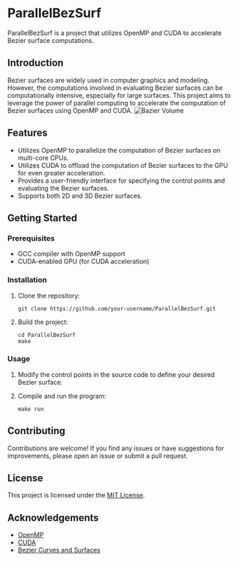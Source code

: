 # ParallelBezSurf

ParallelBezSurf is a project that utilizes OpenMP and CUDA to accelerate Bezier surface computations.

## Introduction

Bezier surfaces are widely used in computer graphics and modeling. However, the computations involved in evaluating Bezier surfaces can be computationally intensive, especially for large surfaces. This project aims to leverage the power of parallel computing to accelerate the computation of Bezier surfaces using OpenMP and CUDA.
![Bazier Volume](https://i.sstatic.net/vu6KW.gif)
## Features

- Utilizes OpenMP to parallelize the computation of Bezier surfaces on multi-core CPUs.
- Utilizes CUDA to offload the computation of Bezier surfaces to the GPU for even greater acceleration.
- Provides a user-friendly interface for specifying the control points and evaluating the Bezier surfaces.
- Supports both 2D and 3D Bezier surfaces.

## Getting Started

### Prerequisites

- GCC compiler with OpenMP support
- CUDA-enabled GPU (for CUDA acceleration)

### Installation

1. Clone the repository:

    ```shell
    git clone https://github.com/your-username/ParallelBezSurf.git
    ```

2. Build the project:

    ```shell
    cd ParallelBezSurf
    make
    ```

### Usage

1. Modify the control points in the source code to define your desired Bezier surface.

2. Compile and run the program:

    ```shell
    make run
    ```

## Contributing

Contributions are welcome! If you find any issues or have suggestions for improvements, please open an issue or submit a pull request.

## License

This project is licensed under the [MIT License](LICENSE).

## Acknowledgements

- [OpenMP](https://www.openmp.org/)
- [CUDA](https://developer.nvidia.com/cuda-zone)
- [Bezier Curves and Surfaces](https://en.wikipedia.org/wiki/B%C3%A9zier_curve)